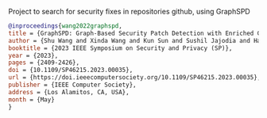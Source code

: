 
Project to search for security fixes in repositories github, using GraphSPD


```bibtex
@inproceedings{wang2022graphspd,
title = {GraphSPD: Graph-Based Security Patch Detection with Enriched Code Semantics},
author = {Shu Wang and Xinda Wang and Kun Sun and Sushil Jajodia and Haining Wang and Qi Li},
booktitle = {2023 IEEE Symposium on Security and Privacy (SP)},
year = {2023},
pages = {2409-2426},
doi = {10.1109/SP46215.2023.00035},
url = {https://doi.ieeecomputersociety.org/10.1109/SP46215.2023.00035},
publisher = {IEEE Computer Society},
address = {Los Alamitos, CA, USA},
month = {May}
}
```
